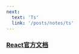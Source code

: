 ```yaml
---
next: 
  text: 'Ts'
  link: '/posts/notes/ts'
---
```

### [React官方文档](https://zh-hans.react.dev/learn)
